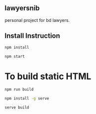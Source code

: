 ## lawyersnib
personal project for bd lawyers.

## Install Instruction
```sh
npm install
```
```sh
npm start
```

# To build static HTML
```sh
npm run build
```

```sh
npm install -g serve
```
```sh
serve build
```